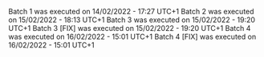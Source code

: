 Batch 1 was executed on 14/02/2022 - 17:27 UTC+1
Batch 2 was executed on 15/02/2022 - 18:13 UTC+1
Batch 3 was executed on 15/02/2022 - 19:20 UTC+1
Batch 3 [FIX] was executed on 15/02/2022 - 19:20 UTC+1
Batch 4 was executed on 16/02/2022 - 15:01 UTC+1
Batch 4 [FIX] was executed on 16/02/2022 - 15:01 UTC+1
